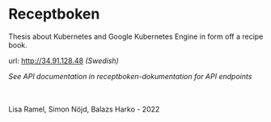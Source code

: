 # Receptboken
Thesis about Kubernetes and Google Kubernetes Engine in form off a recipe book.

url: http://34.91.128.48 *(Swedish)*

*See API documentation in receptboken-dokumentation for API endpoints*

<br>
<br>
Lisa Ramel, Simon Nöjd, Balazs Harko - 2022
